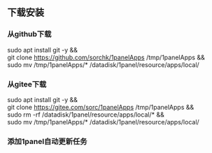 ## 下载安装
### 从github下载
sudo apt install git -y && \
git clone  https://github.com/sorchk/1panelApps /tmp/1panelApps && \
sudo mv /tmp/1panelApps/* /datadisk/1panel/resource/apps/local/

### 从gitee下载
sudo apt install git -y && \
git clone https://gitee.com/sorc/1panelApps /tmp/1panelApps && \
sudo rm -rf /datadisk/1panel/resource/apps/local/* && \
sudo mv /tmp/1panelApps/* /datadisk/1panel/resource/apps/local/


### 添加1panel自动更新任务

